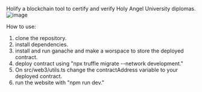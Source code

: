 Holify
a blockchain tool to certify and verify Holy Angel University diplomas.
![image](https://github.com/renzo-1/holify/assets/125778691/e03bb1d9-4c1f-4e39-969a-539b147424fb)

How to use:
1. clone the repository.
2. install dependencies.
3. install and run ganache and make a worspace to store the deployed contract.
4. deploy contract using "npx truffle migrate --network development."
5. On src/web3/utils.ts change the contractAddress variable to your deployed contract.
6. run the website with "npm run dev."
